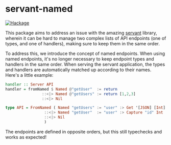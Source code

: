 # servant-named

[![Hackage](https://img.shields.io/hackage/v/servant-named.svg)](https://hackage.haskell.org/package/servant-named)

This package aims to address an issue with the amazing [servant](https://hackage.haskell.org/package/servant) library, wherein it can be hard to manage two complex lists of API endpoints (one of types, and one of handlers), making sure to keep them in the same order.

To address this, we introduce the concept of named endpoints. When using named endpoints, it's no longer necessary to keep endpoint types and handlers in the same order. When serving the servant application, the types and handlers are automatically matched up according to their names. Here's a little example:

```haskell
handler :: Server API
handler = fromNamed $ Named @"getUser"  := return
                ::<|> Named @"getUsers" := return [1,2,3]
                ::<|> Nil

type API = FromNamed ( Named "getUsers" := "user" :> Get '[JSON] [Int]
                 ::<|> Named "getUser"  := "user" :> Capture "id" Int :> Get '[JSON] Int
                 ::<|> Nil
                 )
```                 

The endpoints are defined in opposite orders, but this still typechecks and works as expected!
